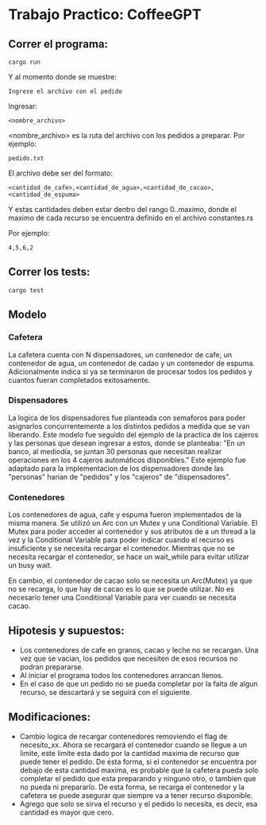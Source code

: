 # Trabajo Practico: CoffeeGPT
## Correr el programa:
```
cargo run
```

Y al momento donde se muestre:

```
Ingrese el archivo con el pedido
```
Ingresar:
```
<nombre_archivo>
```
<nombre_archivo> es la ruta del archivo con los pedidos a preparar. Por ejemplo: 
```
pedido.txt
```

El archivo debe ser del formato:
```
<cantidad_de_cafe>,<cantidad_de_agua>,<cantidad_de_cacao>,<cantidad_de_espuma>
```
Y estas cantidades deben estar dentro del rango 0..maximo, donde el maximo de cada recurso se encuentra definido en el archivo constantes.rs

Por ejemplo:
```
4,5,6,2
```

## Correr los tests:
```
cargo test
```

## Modelo
### Cafetera
La cafetera cuenta con N dispensadores, un contenedor de cafe, un contenedor de agua, un contenedor de cadao y un contenedor de espuma. Adicionalmente indica si ya se terminaron de procesar todos los pedidos y cuantos fueran completados exitosamente. 

### Dispensadores
La logica de los dispensadores fue planteada con semaforos para poder asignarlos concurrentemente a los distintos pedidos a medida que se van liberando. Este modelo fue seguido del ejemplo de la practica de los cajeros y las personas que desean ingresar a estos, donde se planteaba: 
"En un banco, al mediodía, se juntan 30 personas que necesitan realizar operaciones en los 4 cajeros automáticos disponibles."
Este ejemplo fue adaptado para la implementacion de los dispensadores donde las "personas" harian de "pedidos" y los "cajeros" de "dispensadores".

### Contenedores
Los contenedores de agua, cafe y espuma fueron implementados de la misma manera. Se utilizó un Arc con un Mutex y una Conditional Variable. El Mutex para poder acceder al contenedor y sus atributos de a un thread a la vez y la Conditional Variable para poder indicar cuando el recurso es insuficiente y se necesita recargar el contenedor. Mientras que no se necesita recargar el contenedor, se hace un wait_while para evitar utilizar un busy wait.

En cambio, el contenedor de cacao solo se necesita un Arc(Mutex) ya que no se recarga, lo que hay de cacao es lo que se puede utilizar. No es necesario tener una Conditional Variable para ver cuando se necesita cacao.

## Hipotesis y supuestos:
- Los contenedores de cafe en granos, cacao y leche no se recargan. Una vez que se vacian, los pedidos que necesiten de esos recursos no podran prepararse.
- Al iniciar el programa todos los contenedores arrancan llenos.
- En el caso de que un pedido no se pueda completar por la falta de algun recurso, se descartará y se seguirá con el siguiente. 

## Modificaciones:
- Cambio logica de recargar contenedores removiendo el flag de necesito_xx. Ahora se recargará el contenedor cuando se llegue a un limite, este limite esta dado por la cantidad maxima de recurso que puede tener el pedido. De esta forma, si el contenedor se encuentra por debajo de esta cantidad maxima, es probable que la cafetera pueda solo completar el pedido que esta preparando y ninguno otro, o tambien que no pueda ni prepararlo. De esta forma, se recarga el contenedor y la cafetera se puede asegurar que siempre va a tener recurso disponible. 
- Agrego que solo se sirva el recurso y el pedido lo necesita, es decir, esa cantidad es mayor que cero.